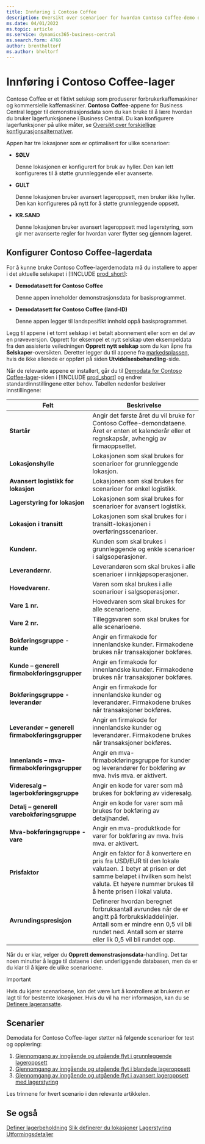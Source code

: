 ```yaml
---
title: Innføring i Contoso Coffee
description: Oversikt over scenarioer for hvordan Contoso Coffee-demo data kan hjelpe deg å lære hvordan du bruker lagerfunksjonene i Business Central.
ms.date: 04/01/2022
ms.topic: article
ms.service: dynamics365-business-central
ms.search.form: 4760
author: brentholtorf
ms.author: bholtorf
---
```


# Innføring i Contoso Coffee-lager

Contoso Coffee er et fiktivt selskap som produserer forbrukerkaffemaskiner og kommersielle kaffemaskiner. **Contoso Coffee**-appene for Business Central legger til demonstrasjonsdata som du kan bruke til å lære hvordan du bruker lagerfunksjonene i Business Central. Du kan konfigurere lagerfunksjoner på ulike måter, se [Oversikt over forskjellige konfigurasjonsalternativer](../../design-details-warehouse-management.md#overview-of-different-configuration-options).

Appen har tre lokasjoner som er optimalisert for ulike scenarioer:

- **SØLV**  

  Denne lokasjonen er konfigurert for bruk av hyller. Den kan lett konfigureres til å støtte grunnleggende eller avanserte. 

- **GULT**  

  Denne lokasjonen bruker avansert lageroppsett, men bruker ikke hyller. Den kan konfigureres på nytt for å støtte grunnleggende oppsett.

- **KR.SAND**  

  Denne lokasjonen bruker avansert lageroppsett med lagerstyring, som gir mer avanserte regler for hvordan varer flytter seg gjennom lageret.

## Konfigurer Contoso Coffee-lagerdata

For å kunne bruke Contoso Coffee-lagerdemodata må du installere to apper i det aktuelle selskapet i [!INCLUDE [prod_short](../../includes/prod_short.md)]:  

- **Demodatasett for Contoso Coffee**  

    Denne appen inneholder demonstrasjonsdata for basisprogrammet.  
- **Demodatasett for Contoso Coffee (land-ID)**  

    Denne appen legger til landspesifikt innhold oppå basisprogrammet.

Legg til appene i et tomt selskap i et betalt abonnement eller som en del av en prøveversjon. Opprett for eksempel et nytt selskap uten eksempeldata fra den assisterte veiledningen **Opprett nytt selskap** som du kan åpne fra **Selskaper**-oversikten. Deretter legger du til appene fra [markedsplassen](../../ui-extensions-install-uninstall.md#install), hvis de ikke allerede er oppført på siden **Utvidelsesbehandling**-side.  

Når de relevante appene er installert, går du til [Demodata for Contoso Coffee-lager](https://businesscentral.dynamics.com/?page=4761)-siden i [!INCLUDE [prod_short](../../includes/prod_short.md)] og endrer standardinnstillingene etter behov. Tabellen nedenfor beskriver innstillingene:  

|Felt  |Beskrivelse  |
|---------|---------|
|**Startår** |Angir det første året du vil bruke for Contoso Coffee-demondataene. Året er enten et kalenderår eller et regnskapsår, avhengig av firmaoppsettet.|
|**Lokasjonshylle**  |Lokasjonen som skal brukes for scenarioer for grunnleggende lokasjon.|
|**Avansert logistikk for lokasjon**  |Lokasjonen som skal brukes for scenarioer for enkel logistikk.|
|**Lagerstyring for lokasjon**  |Lokasjonen som skal brukes for scenarioer for avansert logistikk.|
|**Lokasjon i transitt**  |Lokasjonen som skal brukes for i transitt-lokasjonen i overføringsscenarioer.|
|**Kundenr.**  |Kunden som skal brukes i grunnleggende og enkle scenarioer i salgsoperasjoner.|
|**Leverandørnr.**  |Leverandøren som skal brukes i alle scenarioer i innkjøpsoperasjoner.|
|**Hovedvarenr.**  |Varen som skal brukes i alle scenarioer i salgsoperasjoner.|
|**Vare 1 nr.**  |Hovedvaren som skal brukes for alle scenarioene.|
|**Vare 2 nr.**  |Tilleggsvaren som skal brukes for alle scenarioene.|
|**Bokføringsgruppe - kunde**|Angir en firmakode for innenlandske kunder. Firmakodene brukes når transaksjoner bokføres. |
|**Kunde – generell firmabokføringsgrupper**|Angir en firmakode for innenlandske kunder. Firmakodene brukes når transaksjoner bokføres. |
|**Bokføringsgruppe - leverandør**|Angir en firmakode for innenlandske kunder og leverandører. Firmakodene brukes når transaksjoner bokføres. |
|**Leverandør – generell firmabokføringsgrupper**|Angir en firmakode for innenlandske kunder og leverandører. Firmakodene brukes når transaksjoner bokføres. |
|**Innenlands – mva-firmabokføringsgrupper**|Angir en mva-firmabokføringsgruppe for kunder og leverandører for bokføring av mva. hvis mva. er aktivert.|
|**Videresalg – lagerbokføringsgruppe**    |Angir en kode for varer som må brukes for bokføring av videresalg.|
|**Detalj – generell varebokføringsgruppe**    |Angir en kode for varer som må brukes for bokføring av detaljhandel.|
|**Mva-bokføringsgruppe - vare**    |Angir en mva-produktkode for varer for bokføring av mva. hvis mva. er aktivert.|
|**Prisfaktor**     |Angir en faktor for å konvertere en pris fra USD/EUR til den lokale valutaen. *1* betyr at prisen er det samme beløpet i hvilken som helst valuta. Et høyere nummer brukes til å hente prisen i lokal valuta. |
|**Avrundingspresisjon**  |Definerer hvordan beregnet forbruksantall avrundes når de er angitt på forbrukskladdelinjer. Antall som er mindre enn 0,5 vil bli rundet ned. Antall som er større eller lik 0,5 vil bli rundet opp.|

Når du er klar, velger du **Opprett demonstrasjonsdata**-handling. Det tar noen minutter å legge til dataene i den underliggende databasen, men da er du klar til å kjøre de ulike scenarioene.  

> [!IMPORTANT]
> Hvis du kjører scenarioene, kan det være lurt å kontrollere at brukeren er lagt til for bestemte lokasjoner. Hvis du vil ha mer informasjon, kan du se [Definere lageransatte](../../warehouse-how-to-set-up-warehouse-employees.md).

## Scenarier

Demodata for Contoso Coffee-lager støtter nå følgende scenarioer for test og opplæring:

1.  [Gjennomgang av inngående og utgående flyt i grunnleggende lageroppsett](warehouse-basic-flow-putaway-pick.md)
2.  [Gjennomgang av inngående og utgående flyt i blandede lageroppsett](warehouse-mixed-flow-receive-pick-ship.md)
3.  [Gjennomgang av inngående og utgående flyt i avansert lageroppsett med lagerstyring](warehouse-directed-flow.md)

Les trinnene for hvert scenario i den relevante artikkelen.  

## Se også

[Definer lagerbeholdning](../../inventory-setup-inventory.md) 
[Slik definerer du lokasjoner](../../inventory-how-setup-locations.md) 
[Lagerstyring](../../warehouse-manage-warehouse.md) 
[Utformingsdetaljer](../../design-details-warehouse-overview.md) 
